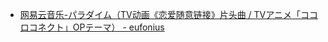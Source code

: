 - [网易云音乐-パラダイム（TV动画《恋爱随意链接》片头曲 / TVアニメ「ココロコネクト」OPテーマ） - eufonius](https://music.163.com/#/song?id=718372)
